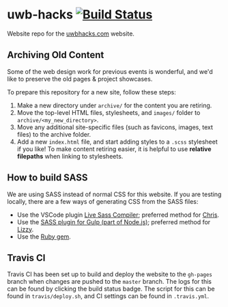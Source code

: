 # uwb-hacks [![Build Status](https://travis-ci.com/UWB-ACM/uwb-hacks.svg?branch=master)](https://travis-ci.com/UWB-ACM/uwb-hacks)

Website repo for the [uwbhacks.com](https://uwbhacks.com) website.

## Archiving Old Content

Some of the web design work for previous events is wonderful, and we'd like to preserve the old pages & project showcases.

To prepare this repository for a new site, follow these steps:

1. Make a new directory under `archive/` for the content you are retiring.
2. Move the top-level HTML files, stylesheets, and `images/` folder to `archive/<my_new_directory>`.
3. Move any additional site-specific files (such as favicons, images, text files) to the archive folder.
4. Add a new `index.html` file, and start adding styles to a `.scss` stylesheet if you like! To make content retiring easier, it is helpful to use **relative filepaths** when linking to stylesheets.

## How to build SASS

We are using SASS instead of normal CSS for this website.
If you are testing locally, there are a few ways of generating CSS from the SASS files:
* Use the VSCode plugin [Live Sass Compiler](https://marketplace.visualstudio.com/items?itemName=ritwickdey.live-sass); preferred method for [Chris](https://github.com/chris-johnston).
* Use the [SASS plugin for Gulp (part of Node.js)](https://www.npmjs.com/package/gulp-sass); preferred method for [Lizzy](https://github.com/etcadinfinitum).
* Use the [Ruby gem](https://rubygems.org/gems/sass/versions/3.4.22).

## Travis CI

Travis CI has been set up to build and deploy the website to the `gh-pages` branch when changes are
pushed to the `master` branch.
The logs for this can be found by clicking the build status badge.
The script for this can be found in `travis/deploy.sh`, and CI settings can be found in `.travis.yml`.

